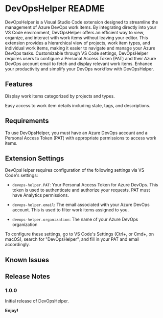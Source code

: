 # DevOpsHelper README

DevOpsHelper is a Visual Studio Code extension designed to streamline the management of Azure DevOps work items. By integrating directly into your VS Code environment, DevOpsHelper offers an efficient way to view, organize, and interact with work items without leaving your editor. This extension provides a hierarchical view of projects, work item types, and individual work items, making it easier to navigate and manage your Azure DevOps tasks. Customizable through VS Code settings, DevOpsHelper requires users to configure a Personal Access Token (PAT) and their Azure DevOps account email to fetch and display relevant work items. Enhance your productivity and simplify your DevOps workflow with DevOpsHelper.

## Features

Display work items categorized by projects and types.

Easy access to work item details including state, tags, and descriptions.

## Requirements

To use DevOpsHelper, you must have an Azure DevOps account and a Personal Access Token (PAT) with appropriate permissions to access work items.

## Extension Settings

DevOpsHelper requires configuration of the following settings via VS Code's settings:

* `devops-helper.PAT`: Your Personal Access Token for Azure DevOps. This token is used to authenticate and authorize your requests. PAT must have Analytics permissions.

* `devops-helper.email`: The email associated with your Azure DevOps account. This is used to filter work items assigned to you.

* `devops-helper.organization`: The name of your Azure DevOps organization

To configure these settings, go to VS Code's Settings (Ctrl+, or Cmd+, on macOS), search for "DevOpsHelper", and fill in your PAT and email accordingly.

## Known Issues


## Release Notes

### 1.0.0

Initial release of DevOpsHelper.

**Enjoy!**
